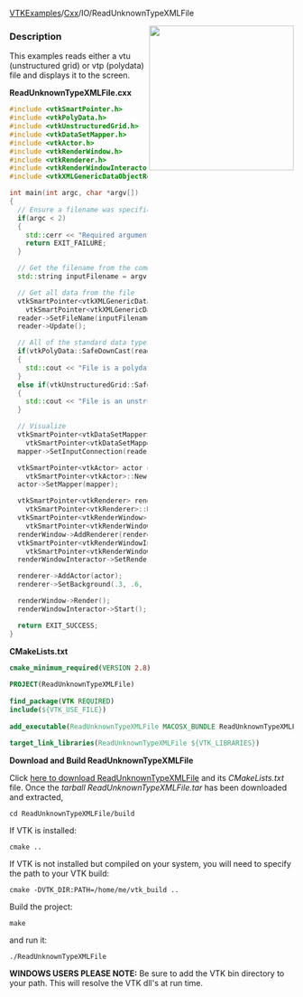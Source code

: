 [VTKExamples](/home/)/[Cxx](/Cxx)/IO/ReadUnknownTypeXMLFile

<img align="right" src="https://github.com/lorensen/VTKExamples/blob/gh-pages/Testing/Baseline/IO/TestReadUnknownTypeXMLFile.png?raw=true" width="256" />

### Description
This examples reads either a vtu (unstructured grid) or vtp (polydata) file and displays it to the screen.

**ReadUnknownTypeXMLFile.cxx**
```c++
#include <vtkSmartPointer.h>
#include <vtkPolyData.h>
#include <vtkUnstructuredGrid.h>
#include <vtkDataSetMapper.h>
#include <vtkActor.h>
#include <vtkRenderWindow.h>
#include <vtkRenderer.h>
#include <vtkRenderWindowInteractor.h>
#include <vtkXMLGenericDataObjectReader.h>

int main(int argc, char *argv[])
{
  // Ensure a filename was specified
  if(argc < 2)
  {
    std::cerr << "Required arguments: InputFilename" << std::endl;
    return EXIT_FAILURE;
  }

  // Get the filename from the command line
  std::string inputFilename = argv[1];

  // Get all data from the file
  vtkSmartPointer<vtkXMLGenericDataObjectReader> reader =
    vtkSmartPointer<vtkXMLGenericDataObjectReader>::New();
  reader->SetFileName(inputFilename.c_str());
  reader->Update();

  // All of the standard data types can be checked and obtained like this:
  if(vtkPolyData::SafeDownCast(reader->GetOutput()))
  {
    std::cout << "File is a polydata" << std::endl;
  }
  else if(vtkUnstructuredGrid::SafeDownCast(reader->GetOutput()))
  {
    std::cout << "File is an unstructured grid" << std::endl;
  }

  // Visualize
  vtkSmartPointer<vtkDataSetMapper> mapper =
    vtkSmartPointer<vtkDataSetMapper>::New();
  mapper->SetInputConnection(reader->GetOutputPort());

  vtkSmartPointer<vtkActor> actor =
    vtkSmartPointer<vtkActor>::New();
  actor->SetMapper(mapper);

  vtkSmartPointer<vtkRenderer> renderer =
    vtkSmartPointer<vtkRenderer>::New();
  vtkSmartPointer<vtkRenderWindow> renderWindow =
    vtkSmartPointer<vtkRenderWindow>::New();
  renderWindow->AddRenderer(renderer);
  vtkSmartPointer<vtkRenderWindowInteractor> renderWindowInteractor =
    vtkSmartPointer<vtkRenderWindowInteractor>::New();
  renderWindowInteractor->SetRenderWindow(renderWindow);

  renderer->AddActor(actor);
  renderer->SetBackground(.3, .6, .3); // Background color green

  renderWindow->Render();
  renderWindowInteractor->Start();

  return EXIT_SUCCESS;
}
```
**CMakeLists.txt**
```cmake
cmake_minimum_required(VERSION 2.8)
 
PROJECT(ReadUnknownTypeXMLFile)
 
find_package(VTK REQUIRED)
include(${VTK_USE_FILE})
 
add_executable(ReadUnknownTypeXMLFile MACOSX_BUNDLE ReadUnknownTypeXMLFile.cxx)
 
target_link_libraries(ReadUnknownTypeXMLFile ${VTK_LIBRARIES})
```

**Download and Build ReadUnknownTypeXMLFile**

Click [here to download ReadUnknownTypeXMLFile](https://github.com/lorensen/VTKWikiExamplesTarballs/raw/master/ReadUnknownTypeXMLFile.tar) and its *CMakeLists.txt* file.
Once the *tarball ReadUnknownTypeXMLFile.tar* has been downloaded and extracted,
```
cd ReadUnknownTypeXMLFile/build 
```
If VTK is installed:
```
cmake ..
```
If VTK is not installed but compiled on your system, you will need to specify the path to your VTK build:
```
cmake -DVTK_DIR:PATH=/home/me/vtk_build ..
```
Build the project:
```
make
```
and run it:
```
./ReadUnknownTypeXMLFile
```
**WINDOWS USERS PLEASE NOTE:** Be sure to add the VTK bin directory to your path. This will resolve the VTK dll's at run time.

